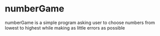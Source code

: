 # numberGame
numberGame is a simple program asking user to choose numbers from lowest to highest while making as little errors as possible

